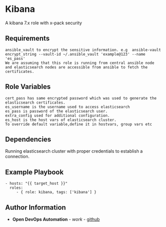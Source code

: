 Kibana
=========

A kibana 7.x role with x-pack security

Requirements
------------
```
ansible_vault to encrypt the sensitive information. e.g  ansible-vault encrypt_string --vault-id ~/.ansible_vault 'example@123' --name 'es_pass'
We are assuming that this role is running from central ansible node and elasticsearch nodes are accessible from ansible to fetch the certificates.
```

Role Variables
--------------
```
cert_pass has same encrypted password which was used to generate the elasticsearch certificates.
es_username is the username used to access elasticsearch
es_pass is password of the elasticsearch user.
extra_config used for additional configuration.
es_host is the host vars of elasticsearch cluster.
To override default variable,define it in hostvars, group vars etc
```

Dependencies
------------

Running elasticsearch cluster with proper credentials to establish a connection.

Example Playbook
----------------

    - hosts: "{{ target_host }}"
      roles:
         - { role: kibana, tags: ['kibana'] }

Author Information
------------------


* **Open DevOps Automation** - *work* - [github](https://github.com/opendevopsautomation)
